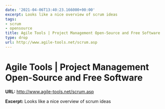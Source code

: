 ```yaml
---
date: '2021-04-06T13:40:23.166000+00:00'
excerpt: Looks like a nice overview of scrum ideas
tags:
- scrum
- opensource
title: Agile Tools | Project Management Open-Source and Free Software
type: drop
url: http://www.agile-tools.net/scrum.asp
---
```


# Agile Tools | Project Management Open-Source and Free Software

**URL:** http://www.agile-tools.net/scrum.asp

**Excerpt:** Looks like a nice overview of scrum ideas
